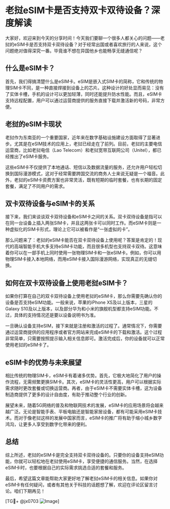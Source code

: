 # 老挝eSIM卡是否支持双卡双待设备？深度解读

大家好，欢迎来到今天的分享时间！今天我们要聊一个很多人都关心的问题——老挝的eSIM卡是否支持双卡双待设备？对于经常出国或者喜欢旅行的人来说，这个问题绝对值得深究一番。毕竟谁不想在异国他乡也能畅享无缝通信呢？

## 什么是eSIM卡？

首先，我们得搞清楚什么是eSIM卡。eSIM是嵌入式SIM卡的简称，它和传统的物理SIM卡不同，是一种直接焊接到设备上的芯片。这种设计的好处显而易见：没有了实体卡槽，手机的设计可以更加轻薄，同时还能提升防水性能。而且，eSIM卡支持远程配置，用户可以通过运营商提供的服务直接下载并激活新的号码，非常方便。

## 老挝的eSIM卡现状

老挝作为东南亚的一个重要国家，近年来在数字基础设施建设方面取得了显著进步。尤其是在eSIM技术的应用上，老挝已经走在了前列。目前，老挝的主要电信运营商，比如老挝电信（Lao Telecom）和老挝宽带互联网公司（Unitel），都已经推出了eSIM卡服务。

这些eSIM卡不仅提供了本地通话、短信以及数据流量的服务，还允许用户轻松切换到国际漫游模式，这对于经常需要跨国交流的商务人士来说无疑是一个福音。此外，老挝的eSIM卡资费方案也非常灵活，既有短期的临时套餐，也有长期的固定套餐，满足了不同用户的需求。

## 双卡双待设备与eSIM卡的关系

接下来，我们来谈谈双卡双待设备和eSIM卡之间的关系。双卡双待设备是指可以在同一台设备上插入两张SIM卡，并且这两张卡可以同时工作。而eSIM卡则是一种虚拟化的SIM卡形式，理论上它可以被看作是“一张虚拟的卡”。

那么问题来了：老挝的eSIM卡能否在双卡双待设备上使用呢？答案是肯定的！现代的高端智能手机大多支持eSIM卡功能，而且很多机型也支持双卡双待。这意味着你可以在一部手机上同时使用一张物理SIM卡和一张eSIM卡。例如，你可以用物理SIM卡接入本地网络，而用eSIM卡接入国际漫游网络，实现真正的无缝切换。

## 如何在双卡双待设备上使用老挝eSIM卡？

如果你打算在自己的双卡双待设备上使用老挝的eSIM卡，那么你需要先确认你的设备是否支持eSIM功能。一般来说，苹果的iPhone XS及以上版本，三星的Galaxy S10及以上版本，以及部分华为和小米的旗舰机型都支持eSIM功能。不过，具体的支持情况还是要以设备说明书为准。

一旦确认设备支持eSIM，接下来就是注册和激活的过程了。通常情况下，你需要通过运营商提供的应用程序或者官方网站来完成eSIM卡的下载和激活。这个过程非常简单，只需要按照提示输入相关信息即可。激活完成后，你的设备就可以正常使用老挝的eSIM卡了。

## eSIM卡的优势与未来展望

相比传统的物理SIM卡，eSIM卡有着诸多优势。首先，它极大地简化了用户的操作流程，无需频繁更换SIM卡。其次，eSIM卡的灵活性更高，用户可以根据实际需求随时更改套餐或切换运营商。再者，由于eSIM卡不需要实体卡槽，这为设备制造商提供了更多的设计自由度，有助于推动整个行业的创新。

展望未来，随着5G网络的普及和物联网技术的发展，eSIM卡的应用场景将会越来越广泛。无论是智能手表、平板电脑还是智能家居设备，都有可能采用eSIM卡技术。而对于像老挝这样的发展中国家而言，eSIM卡的推广将有助于缩小城乡数字鸿沟，让更多人享受到数字化带来的便利。

## 总结

综上所述，老挝的eSIM卡是完全支持双卡双待设备的。只要你的设备支持eSIM功能，你就可以轻松地在老挝使用eSIM卡，享受便捷的通信服务。当然，在选择eSIM卡时，也要根据自己的实际需求挑选合适的套餐和服务。

最后，希望这篇文章能帮助大家更好地了解老挝eSIM卡的相关信息。如果你对eSIM卡有任何疑问，或者有其他关于科技的话题想了解，欢迎在评论区留言讨论。咱们下期再见！

[TG💪+ @jx0703 ![Image](https://github.com/user-attachments/assets/dbca1d08-cadb-493c-b0ec-ad6f7a83f270)]